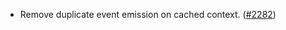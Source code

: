 - Remove duplicate event emission on cached context.
  ([\#2282](https://github.com/cosmos/interchain-security/pull/2282))